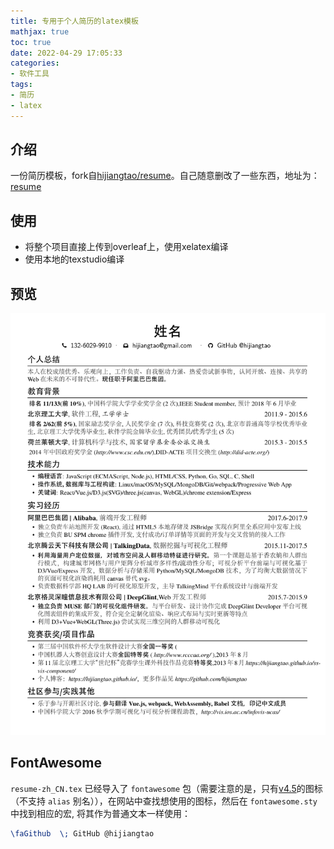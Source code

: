 ```yaml
---
title: 专用于个人简历的latex模板
mathjax: true
toc: true
date: 2022-04-29 17:05:33
categories:
- 软件工具
tags:
- 简历
- latex
---
```

## 介绍
一份简历模板，fork自[hijiangtao/resume](https://github.com/hijiangtao/resume)。自己随意删改了一些东西，地址为：[resume](https://github.com/TransformersWsz/wsz_resume)

## 使用
- 将整个项目直接上传到overleaf上，使用xelatex编译
- 使用本地的texstudio编译


## 预览

![resume_preview](https://raw.githubusercontent.com/TransformersWsz/image_hosting/master/resume_preview.2ykrizc4yiu0.png)


## FontAwesome
`resume-zh_CN.tex` 已经导入了 `fontawesome` 包（需要注意的是，只有[v4.5](https://fontawesome.com/v4/icons/)的图标（不支持 `alias` 别名）），在网站中查找想使用的图标，然后在 `fontawesome.sty` 中找到相应的宏, 将其作为普通文本一样使用：
```latex
\faGithub  \; GitHub @hijiangtao
```
